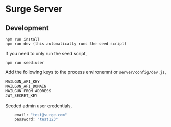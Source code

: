 # Surge Server


## Development

```
npm run install
npm run dev (this automatically runs the seed script)
```

If you need to only run the seed script,

```
npm run seed:user
```

Add the following keys to the process environemnt or `server/config/dev.js`,

```sh
MAILGUN_API_KEY
MAILGUN_API_DOMAIN
MAILGUN_FROM_ADDRESS
JWT_SECRET_KEY
```

Seeded admin user credentials,

```sh
    email: "test@surge.com"
    password: "test123"
```